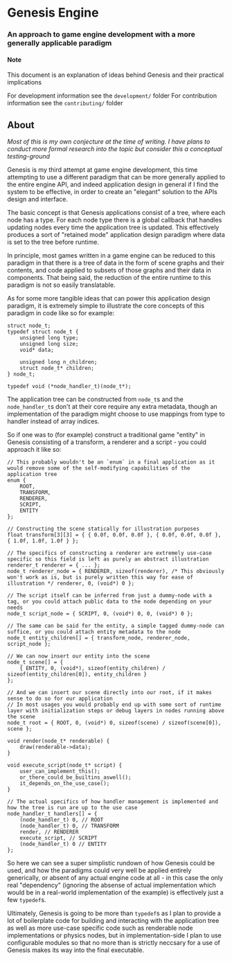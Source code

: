 # Genesis Engine
### An approach to game engine development with a more generally applicable paradigm

#### Note
This document is an explanation of ideas behind Genesis and their practical implications

For development information see the `development/` folder
For contribution information see the `contributing/` folder

## About

*Most of this is my own conjecture at the time of writing. I have plans to conduct more formal research into the topic but consider this a conceptual testing-ground*

Genesis is my third attempt at game engine development, this time attempting to use a different paradigm that can be more generally applied to the entire engine API, and indeed application design in general if I find the system to be effective, in order to create an "elegant" solution to the APIs design and interface.

The basic concept is that Genesis applications consist of a tree, where each node has a type. For each node type there is a global callback that handles updating nodes every time the application tree is updated.
This effectively produces a sort of "retained mode" application design paradigm where data is set to the tree before runtime.

In principle, most games written in a game engine can be reduced to this paradigm in that there is a tree of data in the form of scene graphs and their contents, and code applied to subsets of those graphs and their data in components. That being said, the reduction of the entire runtime to this paradigm is not so easily translatable.

As for some more tangible ideas that can power this application design paradigm, it is extremely simple to illustrate the core concepts of this paradigm in code like so for example:
```
struct node_t;
typedef struct node_t {
    unsigned long type;
    unsigned long size;
    void* data;
    
    unsigned long n_children;
    struct node_t* children;
} node_t;

typedef void (*node_handler_t)(node_t*);
```
The application tree can be constructed from `node_t`s and the `node_handler_t`s don't at their core require any extra metadata, though an implementation of the paradigm might choose to use mappings from type to handler instead of array indices.

So if one was to (for example) construct a traditional game "entity" in Genesis consisting of a transform, a renderer and a script - you could approach it like so:
```
// This probably wouldn't be an `enum` in a final application as it would remove some of the self-modifying capabilities of the application tree
enum {
    ROOT,
    TRANSFORM,
    RENDERER,
    SCRIPT,
    ENTITY
};

// Constructing the scene statically for illustration purposes
float transform[3][3] = { { 0.0f, 0.0f, 0.0f }, { 0.0f, 0.0f, 0.0f }, { 1.0f, 1.0f, 1.0f } };

// The specifics of constructing a renderer are extremely use-case specific so this field is left as purely an abstract illustration
renderer_t renderer = { ... };
node_t renderer_node = { RENDERER, sizeof(renderer), /* This obviously won't work as is, but is purely written this way for ease of illustration */ renderer, 0, (void*) 0 };

// The script itself can be inferred from just a dummy-node with a tag, or you could attach public data to the node depending on your needs
node_t script_node = { SCRIPT, 0, (void*) 0, 0, (void*) 0 };

// The same can be said for the entity, a simple tagged dummy-node can suffice, or you could attach entity metadata to the node
node_t entity_children[] = { transform_node, renderer_node, script_node };

// We can now insert our entity into the scene
node_t scene[] = {
    { ENTITY, 0, (void*), sizeof(entity_children) / sizeof(entity_children[0]), entity_children }
};

// And we can insert our scene directly into our root, if it makes sense to do so for our application
// In most usages you would probably end up with some sort of runtime layer with initialization steps or debug layers in nodes running above the scene
node_t root = { ROOT, 0, (void*) 0, sizeof(scene) / sizeof(scene[0]), scene };

void render(node_t* renderable) {
    draw(renderable->data);
}

void execute_script(node_t* script) {
    user_can_implement_this();
    or_there_could_be_builtins_aswell();
    it_depends_on_the_use_case();
}

// The actual specifics of how handler management is implemented and how the tree is run are up to the use case
node_handler_t handlers[] = {
    (node_handler_t) 0, // ROOT
    (node_handler_t) 0, // TRANSFORM
    render, // RENDERER
    execute_script, // SCRIPT
    (node_handler_t) 0 // ENTITY
};
```
So here we can see a super simplistic rundown of how Genesis could be used, and how the paradigms could very well be applied entirely generically, or absent of any actual engine code at all - in this case the only real "dependency" (ignoring the absense of actual implementation which would be in a real-world implementation of the example) is effectively just a few `typedef`s.

Ultimately, Genesis is going to be more than `typedef`s as I plan to provide a lot of boilerplate code for building and interacting with the application tree as well as more use-case specific code such as renderable node implementations or physics nodes, but in implementation-side I plan to use configurable modules so that no more than is strictly neccsary for a use of Genesis makes its way into the final executable.
